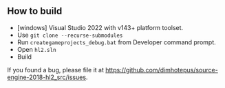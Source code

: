 
## How to build

* [windows] Visual Studio 2022 with v143+ platform toolset.
* Use `git clone --recurse-submodules`
* Run `creategameprojects_debug.bat` from Developer command prompt.
* Open `hl2.sln`
* Build

If you found a bug, please file it at
https://github.com/dimhotepus/source-engine-2018-hl2_src/issues.
